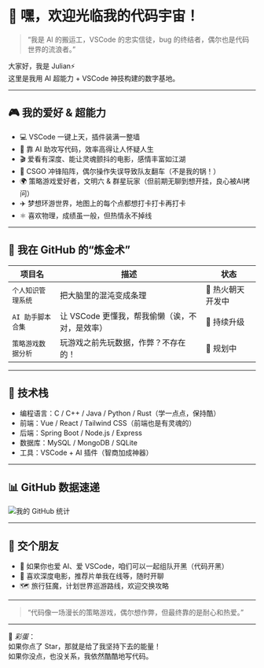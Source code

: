 # 👋 嘿，欢迎光临我的代码宇宙！

> “我是 AI 的搬运工，VSCode 的忠实信徒，bug 的终结者，偶尔也是代码世界的流浪者。”

大家好，我是 Julian⚡️  
这里是我用 AI 超能力 + VSCode 神技构建的数字基地。

---

## 🎮 我的爱好 & 超能力

- 💻 VSCode 一键上天，插件装满一整墙  
- 🤖 靠 AI 助攻写代码，效率高得让人怀疑人生  
- 🎬 爱看有深度、能让灵魂颤抖的电影，感情丰富如江湖  
- 🔫 CSGO 冲锋陷阵，偶尔操作失误导致队友翻车（不是我的锅！）  
- 🌍 策略游戏爱好者，文明六 & 群星玩家（但前期无聊到想开挂，良心被AI拷问）  
- ✈️ 梦想环游世界，地图上的每个点都想打卡打卡再打卡  
- ⚛️ 喜欢物理，成绩虽一般，但热情永不掉线

---

## 🚀 我在 GitHub 的“炼金术”

| 项目名 | 描述 | 状态 |
|--------|------|------|
| `个人知识管理系统` | 把大脑里的混沌变成条理 | 🔨 热火朝天开发中 |
| `AI 助手脚本合集` | 让 VSCode 更懂我，帮我偷懒（诶，不对，是效率） | 🧪 持续升级 |
| `策略游戏数据分析` | 玩游戏之前先玩数据，作弊？不存在的！ | 🤔 规划中 |

---

## 🔧 技术栈

- 编程语言：C / C++ / Java / Python / Rust（学一点点，保持酷）  
- 前端：Vue / React / Tailwind CSS（前端也是有灵魂的）  
- 后端：Spring Boot / Node.js / Express  
- 数据库：MySQL / MongoDB / SQLite  
- 工具：VSCode + AI 插件（智商加成神器）

---

## 📊 GitHub 数据速递

![我的 GitHub 统计](https://github-readme-stats.vercel.app/api?username=Alpha-Auxiliary&show_icons=true&theme=dark)

---

## 🤝 交个朋友

- 🚀 如果你也爱 AI、爱 VSCode，咱们可以一起组队开黑（代码开黑）  
- 🎯 喜欢深度电影，推荐片单我在线等，随时开聊  
- 🗺️ 旅行狂魔，计划世界巡游路线，欢迎交换攻略

---

> “代码像一场漫长的策略游戏，偶尔想作弊，但最终靠的是耐心和热爱。”

---

📝 *彩蛋*：  
如果你点了 Star，那就是给了我坚持下去的能量！  
如果你没点，也没关系，我依然酷酷地写代码。

